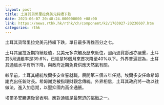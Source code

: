 ```yaml
---
layout: post
title: 土耳其貨幣里拉兌美元持續下跌
date: 2023-06-07 20:48:24.000000000 +08:00
link: https://news.rthk.hk/rthk/ch/component/k2/1703927-20230607.htm
categories: rthk
---
```


土耳其貨幣里拉兌美元持續下跌，單日最多再挫百分之七。

土耳其里拉近期持續貶值，兌美元多次觸及歷來低位，國內通貨膨漲亦嚴重，土耳其5月通脹率是39.6%，已經是16個月來首次降至40%以下。外界普遍認為，土耳其通脹水平有所下降，與政府近期免費供應天然氣有關。

較早前，土耳其總統埃爾多安宣誓就職，展開第三個五年任期。埃爾多安任命希姆謝克出任新財長。希姆謝克被指理財觀念傳統。外界相信，土耳其政府將一改以往做法，進入加息期，以壓抑國內高企通脹。

埃爾多安勝選後曾表明，應對通脹是最緊迫的挑戰之一。
